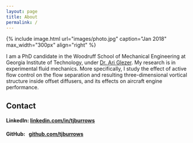 ```yaml
---
layout: page
title: About
permalink: /
---
```


{% include image.html url="images/photo.jpg" caption="Jan 2018" max_width="300px" align="right" %}

I am a PhD candidate in the Woodruff School of Mechanical Engineering at Georgia Institute of Technology, under [Dr. Ari Glezer](http://fmrl.gatech.edu).  My research is in experimental fluid mechanics.  More specifically, I study the effect of active flow control on the flow separation and resulting three-dimensional vortical structure inside offset diffusers, and its effects on aircraft engine performance.

## Contact

#### LinkedIn:&nbsp;[linkedin.com/in/tjburrows](https://www.linkedin.com/in/tjburrows)
#### GitHub:&nbsp;&nbsp;&nbsp;[github.com/tjburrows](github.com/tjburrows)
